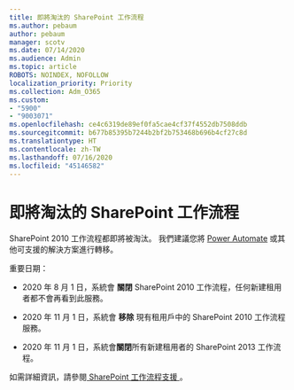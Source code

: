 ```yaml
---
title: 即將淘汰的 SharePoint 工作流程
ms.author: pebaum
author: pebaum
manager: scotv
ms.date: 07/14/2020
ms.audience: Admin
ms.topic: article
ROBOTS: NOINDEX, NOFOLLOW
localization_priority: Priority
ms.collection: Adm_O365
ms.custom:
- "5900"
- "9003071"
ms.openlocfilehash: ce4c6319de89ef0fa5cae4cf37f4552db7508ddb
ms.sourcegitcommit: b677b85395b7244b2bf2b753468b696b4cf27c8d
ms.translationtype: HT
ms.contentlocale: zh-TW
ms.lasthandoff: 07/16/2020
ms.locfileid: "45146582"
---
```

# <a name="sharepoint-workflows-retiring"></a>即將淘汰的 SharePoint 工作流程

SharePoint 2010 工作流程都即將被淘汰。 我們建議您將 [Power Automate](https://docs.microsoft.com/power-automate/getting-started) 或其他可支援的解決方案進行轉移。 

重要日期：

- 2020 年 8 月 1 日，系統會 **關閉** SharePoint 2010 工作流程，任何新建租用者都不會再看到此服務。

- 2020 年 11 月 1 日，系統會 **移除** 現有租用戶中的 SharePoint 2010 工作流程服務。

- 2020 年 11 月 1 日，系統會**關閉**所有新建租用者的 SharePoint 2013 工作流程。

如需詳細資訊，請參閱[ SharePoint 工作流程支援 ](https://aka.ms/sp-workflows-support)。